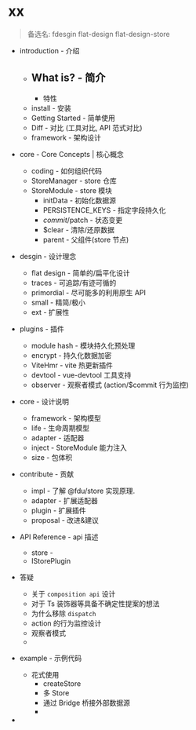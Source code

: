 # xx

> 备选名: fdesgin flat-design flat-design-store

-   introduction - 介绍
    -   ## What is? - 简介
        -   特性
    -   install - 安装
    -   Getting Started - 简单使用
    -   Diff - 对比 (工具对比, API 范式对比)
    -   framework - 架构设计
-   core - Core Concepts | 核心概念
    -   coding - 如何组织代码
    -   StoreManager - store 仓库
    -   StoreModule - store 模块
        -   initData - 初始化数据源
        -   PERSISTENCE_KEYS - 指定字段持久化
        -   $commit/$patch - 状态变更
        -   $clear - 清除/还原数据
        -   parent - 父组件(store 节点)
-   desgin - 设计理念
    -   flat design - 简单的/扁平化设计
    -   traces - 可追踪/有迹可循的
    -   primordial - 尽可能多的利用原生 API
    -   small - 精简/极小
    -   ext - 扩展性
-   plugins - 插件
    -   module hash - 模块持久化预处理
    -   encrypt - 持久化数据加密
    -   ViteHmr - vite 热更新插件
    -   devtool - vue-devtool 工具支持
    -   observer - 观察者模式 (action/$commit 行为监控)
-   core - 设计说明
    -   framework - 架构模型
    -   life - 生命周期模型
    -   adapter - 适配器
    -   inject - StoreModule 能力注入
    -   size - 包体积
-   contribute - 贡献
    -   impl - 了解 @fdu/store 实现原理.
    -   adapter - 扩展适配器
    -   plugin - 扩展插件
    -   proposal - 改进&建议
-   API Reference - api 描述

    -   store -
    -   IStorePlugin

-   答疑
    -   关于 `composition api` 设计
    -   对于 Ts 装饰器等具备不确定性提案的想法
    -   为什么移除 `dispatch`
    -   action 的行为监控设计
    -   观察者模式
    -
-   example - 示例代码
    -   花式使用
        -   createStore
        -   多 Store
        -   通过 Bridge 桥接外部数据源
        -
-
